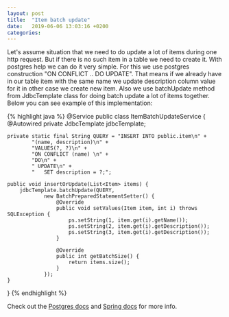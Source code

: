 ```yaml
---
layout: post
title:  "Item batch update"
date:   2019-06-06 13:03:16 +0200
categories:
---
```

  Let's assume situation that we need to do update a lot of items during one http request.
But if there is no such item in a table we need to create it. With postgres help we can do it very simple.
For this we use postgres construction "ON CONFLICT .. DO UPDATE". That means if we already have in our table
item with the same name we update description column value for it in other case we create new item.
  Also we use batchUpdate method from JdbcTemplate class for doing batch update a lot of items together.
Below you can see example of this implementation:

{% highlight java %}
@Service
public class ItemBatchUpdateService {
    @Autowired
    private JdbcTemplate jdbcTemplate;

    private static final String QUERY = "INSERT INTO public.item\n" +
            "(name, description)\n" +
            "VALUES(?, ?)\n" +
            "ON CONFLICT (name) \n" +
            "DO\n" +
            " UPDATE\n" +
            "   SET description = ?;";

    public void insertOrUpdate(List<Item> items) {
        jdbcTemplate.batchUpdate(QUERY,
                new BatchPreparedStatementSetter() {
                    @Override
                    public void setValues(Item item, int i) throws SQLException {
                        ps.setString(1, item.get(i).getName());
                        ps.setString(2, item.get(i).getDescription());
                        ps.setString(3, item.get(i).getDescription());
                    }

                    @Override
                    public int getBatchSize() {
                        return items.size();
                    }
                });
    }
}
{% endhighlight %}

Check out the [Postgres docs][postgres-docs] and [Spring docs][spring-docs] for more info.

[postgres-docs]: https://www.postgresql.org/docs/9.5/sql-insert.html
[spring-docs]:   https://docs.spring.io/spring/docs/3.0.0.M4/reference/html/ch12s04.html
